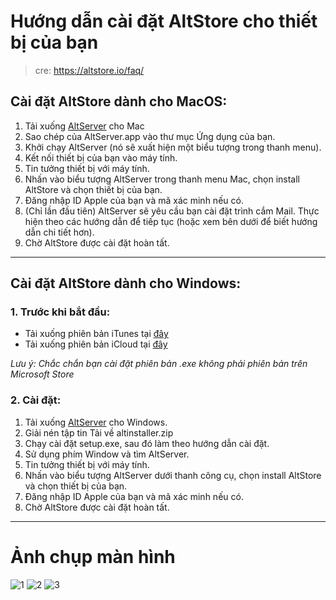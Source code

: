 # Hướng dẫn cài đặt AltStore cho thiết bị của bạn

> cre: https://altstore.io/faq/

## Cài đặt AltStore dành cho MacOS:

1) Tải xuống [AltServer](https://altstore.io/) cho Mac
2) Sao chép của AltServer.app vào thư mục Ứng dụng của bạn.
3) Khởi chạy AltServer (nó sẽ xuất hiện một biểu tượng trong thanh menu).
4) Kết nối thiết bị của bạn vào máy tính.
4) Tin tưởng thiết bị với máy tính.
5) Nhấn vào biểu tượng AltServer trong thanh menu Mac, chọn install AltStore và chọn thiết bị của bạn.
6) Đăng nhập ID Apple của bạn và mã xác minh nếu có.
7) (Chỉ lần đầu tiên) AltServer sẽ yêu cầu bạn cài đặt trình cắm Mail. Thực hiện theo các hướng dẫn để tiếp tục (hoặc xem bên dưới để biết hướng dẫn chi tiết hơn).
8) Chờ AltStore được cài đặt hoàn tất.

---

## Cài đặt AltStore dành cho Windows:

### 1. Trước khi bắt đầu:

- Tải xuống phiên bản iTunes tại [đây](https://www.apple.com/itunes/)
- Tải xuống phiên bản iCloud tại [đây](https://support.apple.com/en-us/HT20428/)

*_Lưu ý: Chắc chắn bạn cài đặt phiên bản .exe không phải phiên bản trên Microsoft Store_*

### 2. Cài đặt:

1) Tải xuống [AltServer](https://altstore.io/) cho Windows.
2) Giải nén tập tin Tải về altinstaller.zip
3) Chạy cài đặt setup.exe, sau đó làm theo hướng dẫn cài đặt.
4) Sử dụng phím Window và tìm AltServer.
5) Tin tưởng thiết bị với máy tính.
6) Nhấn vào biểu tượng AltServer dưới thanh công cụ, chọn install AltStore và chọn thiết bị của bạn.
7) Đăng nhập ID Apple của bạn và mã xác minh nếu có.
8) Chờ AltStore được cài đặt hoàn tất.

---

# Ảnh chụp màn hình
<img src="https://i.imgur.com/8v0FOBA.png" alt="1">
<img src="https://i.imgur.com/sd57nfk.png" alt="2">
<img src="https://i.imgur.com/lLSIBJS.png" alt="3">
